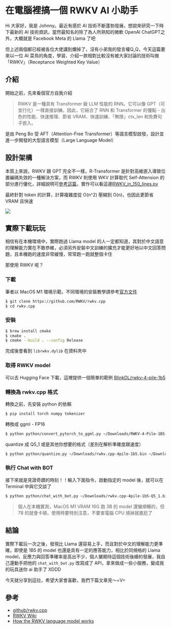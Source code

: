 # 在電腦裡搞一個 RWKV AI 小助手

<SocialBlock hashtags="ai,rwkv,python,chatgpt" />

Hi 大家好，我是 Johnny。最近有感於 AI 技術不斷蓬勃發展，想說來研究一下時下最新的 AI 技術資訊，當然最知名的除了為人所熟知的微軟 OpenAI ChatGPT之外，大概就是 Facebook Meta 的 Llama 了吧

但上述兩個都已經被各位大佬講到爛掉了，沒有小弟我的發言權Q_Q，今天這篇要來以一位 AI 菜鳥的角度，學習、介紹一款相對比較沒有被大家討論的技術叫做「RWKV」（Receptance Weighted Key Value）


## 介紹

開始之前，先來看個官方自我介紹

> RWKV 是一種具有 Transformer 級 LLM 性能的 RNN。它可以像 GPT（可並行化）一樣直接訓練。因此，它結合了 RNN 和 Transformer 的優點 - 出色的性能、快速推理、節省 VRAM、快速訓練、「無限」ctx_len 和免費句子嵌入。

是由 Peng Bo 受 AFT（Attention-Free Transformer）等語言模型啟發，設計並進一步開發的大型語言模型（Large Language Model）


## 設計架構
本質上來說，RWKV 跟 GPT 完全不一樣，R-Transformer 是針對高維嵌入導致位置編碼失效的一種解決方案，而 RWKV 則使用 WKV 計算取代 Self-Attension 的部分進行優化，詳細說明可[參考這篇](https://rwkv-wiki.github.io/)，實作可以看這邊[RWKV_in_150_lines.py](https://github.com/BlinkDL/ChatRWKV/blob/main/RWKV_in_150_lines.py)

最終針對 token 的計算，計算複雜度從 O(n^2) 壓縮到 O(n)，也因此更節省 VRAM 且快速

![](https://rwkv-wiki.github.io/img/GPT_versus_RWKV.svg)


## 實際下載玩玩
相信有在本機環境中，實際跑過 Llama model 的人一定都知道，其對於中文語意的理解能力實在不敢恭維，必須另外安裝中文訓練的擴充才能更好地以中文回答問題，且本機跑的速度非常緩慢，常常跑一跑就整個卡住

那使用 RWKV 呢？

### 下載
筆者以 MacOS M1 環境示範，不同環境的安裝教學請參考[官方文件](https://github.com/RWKV/rwkv.cpp)
```bash
$ git clone https://github.com/RWKV/rwkv.cpp
$ cd rwkv.cpp
```
### 安裝
```bash
$ brew install cmake
$ cmake .
$ cmake --build . --config Release
```
完成後會看到 `librwkv.dylib` 在資料夾中
### 取得 RWKV model
可以去 Hugging Face 下載，這裡提供一個簡單的範例 [BlinkDL/rwkv-4-pile-1b5](https://huggingface.co/BlinkDL/rwkv-4-pile-1b5/blob/main/RWKV-4-Pile-1B5-20220929-ctx4096.pth)

### 轉換為 rwkv.cpp 格式
轉換之前，先安裝 python 的依賴
```bash
$ pip install torch numpy tokenizer
```
轉換成 ggml - FP16
```bash
$ python python/convert_pytorch_to_ggml.py ~/Downloads/RWKV-4-Pile-1B5-20220929-ctx4096.pth ~/Downloads/rwkv.cpp-4pile-1b5.bin FP16
```
quantize 成 Q5_1 或是其他你想要的格式（差別在解析準確度跟速度）
```bash
$ python python/quantize.py ~/Downloads/rwkv.cpp-4pile-1b5.bin ~/Downloads/rwkv.cpp-4pile-1b5-Q5_1.bin Q5_1
```

### 執行 Chat with BOT
接下來就是見證奇蹟的時刻！！輸入下面指令，啟動指定的 model 後，就可以在 Terminal 中與它交談了
```bash
$ python python/chat_with_bot.py ~/Downloads/rwkv.cpp-4pile-1b5-Q5_1.bin
```

> 個人在本機實測，MacOS M1 VRAM 16G 跑 3B 的 model 還蠻順暢的，但 7B 的就會卡頓，使用時要特別注意，不要害電腦 CPU 燒掉就尷尬了


<SocialBlock hashtags="ai,rwkv,python,chatgpt" />

## 結論
實際下載玩一次之後，發現比 Llama 還容易上手，而且對於中文的理解能力更準確，即使是 1B5 的 model 也還是具有一定的應答能力，相比於同規格的 Llama model，反應力與回答準確率是高出不少，個人蠻期待這個技術後續的發展，我自己還動手把他的 `chat_with_bot.py` 改寫成了 API，拿來做成一些小服務，變成我的玩具迷你 ai 助手了 XDDD

今天就分享到這拉，希望大家會喜歡，我們下篇文章見～=V=


## 參考
- [github/rwkv.cpp](https://github.com/RWKV/rwkv.cpp)
- [RWKV Wiki](https://rwkv-wiki.github.io/)
- [How the RWKV language model works](https://johanwind.github.io/2023/03/23/rwkv_details.html)